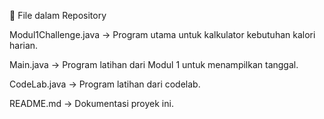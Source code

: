 📜 File dalam Repository

Modul1Challenge.java → Program utama untuk kalkulator kebutuhan kalori harian.

Main.java → Program latihan dari Modul 1 untuk menampilkan tanggal.

CodeLab.java → Program latihan dari codelab.

README.md → Dokumentasi proyek ini.